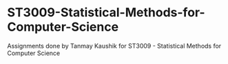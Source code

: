 # ST3009-Statistical-Methods-for-Computer-Science
Assignments done by Tanmay Kaushik for ST3009 - Statistical Methods for Computer Science
